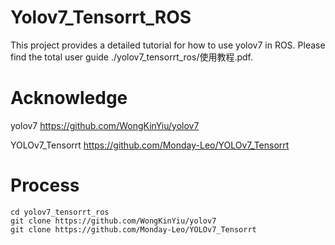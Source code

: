 # Yolov7_Tensorrt_ROS

This project provides a detailed tutorial for how to use yolov7 in ROS. Please find the total user guide ./yolov7_tensorrt_ros/使用教程.pdf.

# Acknowledge

yolov7 https://github.com/WongKinYiu/yolov7

YOLOv7_Tensorrt https://github.com/Monday-Leo/YOLOv7_Tensorrt

# Process

```
cd yolov7_tensorrt_ros
git clone https://github.com/WongKinYiu/yolov7
git clone https://github.com/Monday-Leo/YOLOv7_Tensorrt
```

